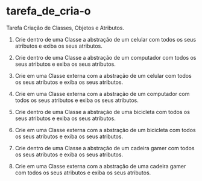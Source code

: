 # tarefa_de_cria-o
Tarefa Criação de Classes, Objetos e Atributos.

1) Crie dentro de uma Classe a abstração de um celular com todos os seus atributos e exiba os seus atributos.

2) Crie dentro de uma Classe a abstração de um computador com todos os seus atributos e exiba os seus atributos.

3) Crie em uma Classe externa com a abstração de um celular com todos os seus atributos e exiba os seus atributos.

4) Crie em uma Classe externa com a abstração de um computador com todos os seus atributos e exiba os seus atributos.

5) Crie dentro de uma Classe a abstração de uma bicicleta com todos os seus atributos e exiba os seus atributos.

6) Crie em uma Classe externa com a abstração de um bicicleta com todos os seus atributos e exiba os seus atributos.

7) Crie dentro de uma Classe a abstração de um cadeira gamer com todos os seus atributos e exiba os seus atributos.

8) Crie em uma Classe externa com a abstração de uma cadeira gamer com todos os seus atributos e exiba os seus atributos.
